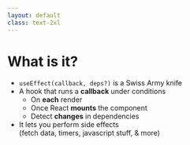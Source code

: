 ```yaml
---
layout: default
class: text-2xl
---
```


# What is it?

- `useEffect(callback, deps?)` is a Swiss Army knife
- A hook that runs a **callback** under conditions
  - On **each** render
  - Once React **mounts** the component
  - Detect **changes** in dependencies
- It lets you perform side effects <br />
  (fetch data, timers, javascript stuff, & more)
